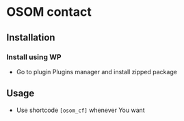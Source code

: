 # OSOM contact

## Installation

### Install using WP
- Go to plugin Plugins manager and install zipped package

## Usage
- Use shortcode <code>[osom_cf]</code> whenever You want